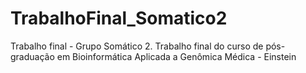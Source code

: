 # TrabalhoFinal_Somatico2
Trabalho final - Grupo Somático 2. Trabalho final do curso de pós-graduação em Bioinformática Aplicada a Genômica Médica - Einstein
